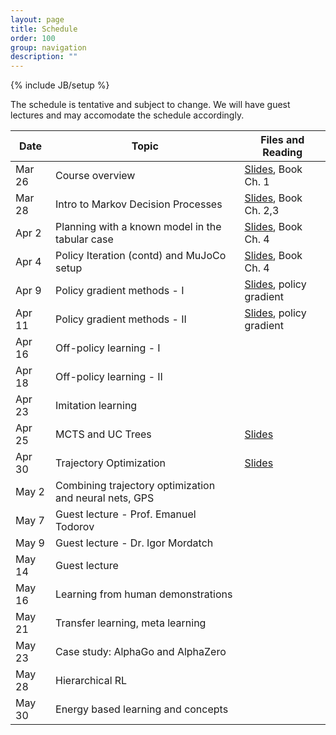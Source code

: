 ```yaml
---
layout: page
title: Schedule
order: 100
group: navigation
description: ""
---
```

{% include JB/setup %}

The schedule is tentative and subject to change. We will have guest lectures and may accomodate the schedule accordingly.

| Date                        |   Topic                                               | Files and Reading                |
|-----------------------------| ------------------------------------------------------| -------------------------------- |
| Mar 26                      |   Course overview | [Slides](files/lecture1_intro.pdf), Book Ch. 1 |
| Mar 28                      |   Intro to Markov Decision Processes | [Slides](files/lecture2_mdp.pdf), Book Ch. 2,3 |
| Apr 2                  	  |   Planning with a known model in the tabular case | [Slides](files/lecture3_policyiter.pdf), Book Ch. 4 |
| Apr 4                  	  |   Policy Iteration (contd) and MuJoCo setup | [Slides](files/lecture4_policyiter.pdf), Book Ch. 4 |
| Apr 9                       |   Policy gradient methods - I | [Slides](files/lecture5_reinforce.pdf), policy gradient |
| Apr 11                      |   Policy gradient methods - II | [Slides](files/lecture6_npg.pdf), policy gradient |
| Apr 16                      |   Off-policy learning - I |
| Apr 18                      |   Off-policy learning - II |
| Apr 23                      |   Imitation learning |
| Apr 25                      |   MCTS and UC Trees |  [Slides](files/MCTS.pdf) |     
| Apr 30                      |   Trajectory Optimization | [Slides](files/trajopt.pdf) |
| May 2                       |   Combining trajectory optimization and neural nets, GPS |
| May 7                       |   Guest lecture - Prof. Emanuel Todorov |
| May 9                       |   Guest lecture - Dr. Igor Mordatch |
| May 14                      |   Guest lecture |
| May 16                      |   Learning from human demonstrations |
| May 21                      |   Transfer learning, meta learning |
| May 23                      |   Case study: AlphaGo and AlphaZero |
| May 28                      |   Hierarchical RL |
| May 30                      |   Energy based learning and concepts |
